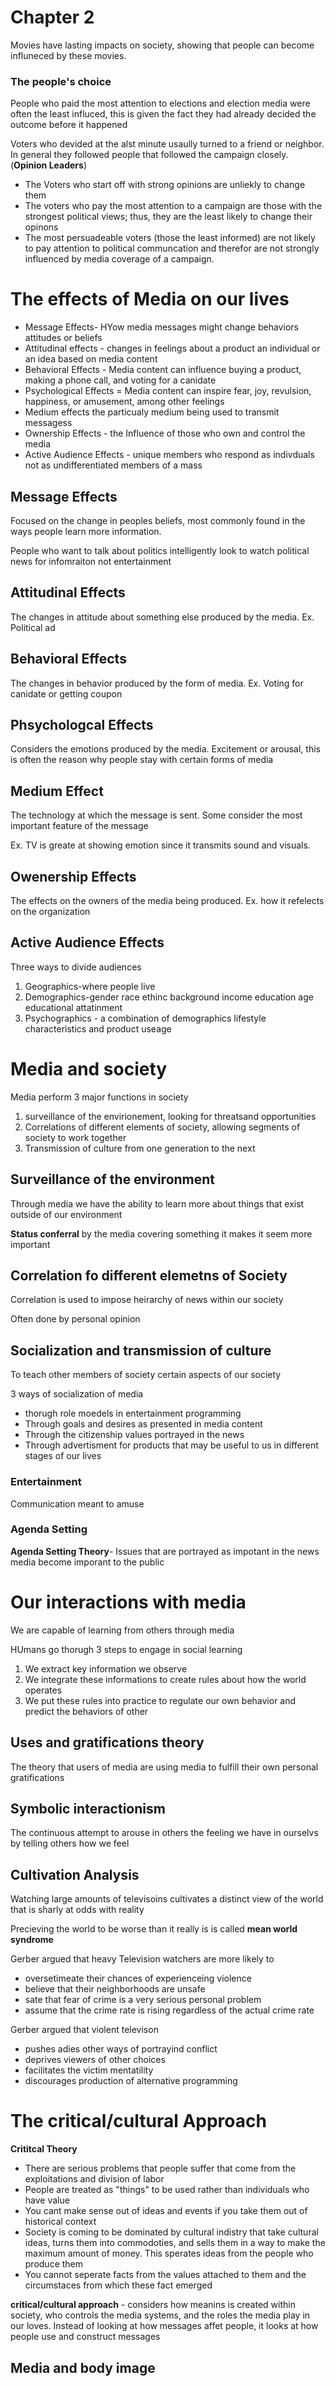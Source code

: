  # Chapter 2

 Movies have lasting impacts on society, showing that people can become influneced by these movies.

 ### The people's choice
 People who paid the most attention to elections and election media were often the least influced, this is given the fact they had already decided the outcome before it happened

 Voters who devided at the alst minute usaully turned to a friend or neighbor. In general they followed people that followed the campaign closely. (**Opinion Leaders**) 

* The Voters who start off with strong opinions are unliekly to change them
* The voters who pay the most attention to a campaign are those with the strongest political views; thus, they are the least likely to change their opinons
* The most persuadeable voters (those the least informed) are not likely to pay attention to political communcation and therefor are not strongly influenced by media coverage of a campaign.

# The effects of Media on our lives

* Message Effects- HYow media messages might change behaviors attitudes or beliefs
* Attitudinal effects - changes in feelings about a product an individual or an idea based on media content
* Behavioral Effects - Media content can influence buying a product, making a phone call, and voting for a canidate
* Psychological Effects = Media content can inspire fear, joy, revulsion, happiness, or amusement, among other feelings
* Medium effects the particualy medium being used to transmit messagess
* Ownership Effects - the Influence of those who own and control the media
* Active Audience Effects - unique members who respond as indivduals not as undifferentiated members of a mass
  
## Message Effects

Focused on the change in peoples beliefs, most commonly found in the ways people learn more information.

People who want to talk about politics intelligently look to watch political news for infomraiton not entertainment

## Attitudinal Effects

The changes in attitude about something else produced by the media. Ex. Political ad

## Behavioral Effects

The changes in behavior produced by the form of media. Ex. Voting for canidate or getting coupon

## Phsychologcal Effects

Considers the emotions produced by the media. Excitement or arousal, this is often the reason why people stay with certain forms of media

## Medium Effect

The technology at which the message is sent. Some consider the most important feature of the message

Ex. TV is greate at showing emotion since it transmits sound and visuals. 

## Owenership Effects 

The effects on the owners of the media being produced. Ex. how it refelects on the organization

## Active Audience Effects

Three ways to divide audiences

1. Geographics-where people live
2. Demographics-gender race ethinc background income education age educational attatinment 
3. Psychographics - a combination of demographics lifestyle characteristics and product useage

# Media and society

Media perform 3 major functions in society
1. surveillance of the envirionement, looking for threatsand opportunities
2. Correlations of different elements of society, allowing segments of society to work together
3. Transmission of culture from one generation to the next

## Surveillance of the environment

Through media we have the ability to learn more about things that exist outside of our environment 

**Status conferral** by the media covering something it makes it seem more important

## Correlation fo different elemetns of Society

Correlation is used to impose heirarchy of news within our society

Often done by personal opinion

## Socialization and transmission of culture

To teach other members of society certain aspects of our society

3 ways of socialization of media

* thorugh role moedels in entertainment programming
* Through goals and desires as presented in media content
* Through the citizenship values portrayed in the news
* Through advertisment for products that may be useful to us in different stages of our lives

### Entertainment
Communication meant to amuse

### Agenda Setting

**Agenda Setting Theory**- Issues that are portrayed as impotant in the news media become imporant to the public


# Our interactions with media

We are capable of learning from others through media

HUmans go thorugh 3 steps to engage in social learning

1. We extract key information we observe
2. We integrate these informations to create rules about how the world operates
3. We put these rules into practice to regulate our own behavior and predict the behaviors of other

## Uses and gratifications theory

The theory that users of media are using media to fulfill their own personal gratifications

## Symbolic interactionism

The continuous attempt to arouse in others the feeling we have in ourselvs by telling others how we feel


## Cultivation Analysis
Watching large amounts of televisoins cultivates a distinct view of the world that is sharly at odds with reality

Precieving the world to be worse than it really is is called **mean world syndrome**

Gerber argued that heavy Television watchers are more likely to 
* oversetimeate their chances of experienceing violence
* believe that their neighborhoods are unsafe
* sate that fear of crime is a very serious personal problem
* assume that the crime rate is rising regardless of the actual crime rate
  
Gerber argued that violent televison
* pushes adies other ways of portrayind conflict
* deprives viewers of other choices
* facilitates the victim mentatility
* discourages production of alternative programming


# The critical/cultural Approach

**Crititcal Theory**
* There are serious problems that people suffer that come from the exploitations and division of labor
* People are treated as "things" to be used rather than individuals who have value
* You cant make sense out of ideas and events if you take them out of historical context
* Society is coming to be dominated by cultural indistry that take cultural ideas, turns them into commodoties, and sells them in a way to make the maximum amount of money. This sperates ideas from the people who produce them
* You cannot seperate facts from the values attached to them and the circumstaces from which these fact emerged

**critical/cultural approach** - considers how meanins is created within society, who controls the media systems, and the roles the media play in our loves. Instead of looking at how messages affet people, it looks at how people use and construct messages

## Media and body image